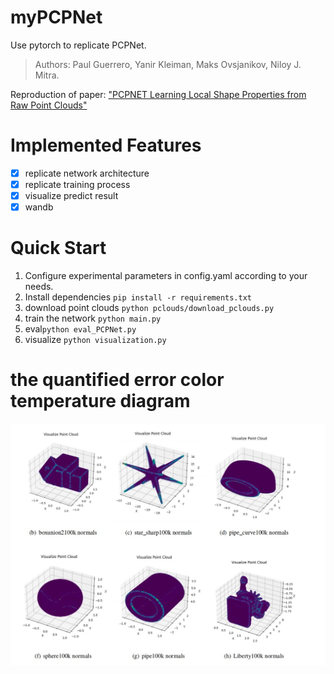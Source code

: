 # myPCPNet
Use pytorch to replicate PCPNet. 
> Authors: Paul Guerrero, Yanir Kleiman, Maks Ovsjanikov, Niloy J. Mitra.
> 
Reproduction of paper: ["PCPNET Learning Local Shape Properties from Raw Point Clouds"](https://arxiv.org/abs/1710.04954)

# Implemented Features
- [x] replicate network architecture
- [x] replicate training process
- [x] visualize predict result
- [x] wandb

# Quick Start
1. Configure experimental parameters in config.yaml according to your needs.
2. Install dependencies ``pip install -r requirements.txt``
3. download point clouds
   ``python pclouds/download_pclouds.py``	
4. train the network ``python main.py``	
5. eval``python eval_PCPNet.py``	
6. visualize ``python visualization.py``	

# the quantified error color temperature diagram
![visualization](./result.png)


